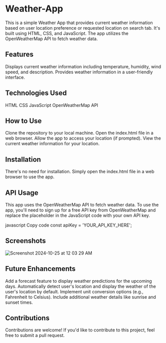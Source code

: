 # Weather-App

This is a simple Weather App that provides current weather information based on user location preference or requested location on search tab. It's built using HTML, CSS, and JavaScript. The app utilizes the OpenWeatherMap API to fetch weather data.

Features
---
Displays current weather information including temperature, humidity, wind speed, and description.
Provides weather information in a user-friendly interface.

Technologies Used
---
HTML
CSS
JavaScript
OpenWeatherMap API

How to Use
---
Clone the repository to your local machine.
Open the index.html file in a web browser.
Allow the app to access your location (if prompted).
View the current weather information for your location.

Installation
---
There's no need for installation. Simply open the index.html file in a web browser to use the app.

API Usage
---
This app uses the OpenWeatherMap API to fetch weather data. To use the app, you'll need to sign up for a free API key from OpenWeatherMap and replace the placeholder in the JavaScript code with your own API key.

javascript
Copy code
const apiKey = 'YOUR_API_KEY_HERE';

Screenshots
---
![Screenshot 2024-10-25 at 12 03 29 AM](https://github.com/user-attachments/assets/419ed12b-f988-42ea-ad74-5e075004458a)


Future Enhancements
---
Add a forecast feature to display weather predictions for the upcoming days.
Automatically detect user's location and display the weather of the user's location by default.
Implement unit conversion options (e.g., Fahrenheit to Celsius).
Include additional weather details like sunrise and sunset times.

Contributions
---
Contributions are welcome! If you'd like to contribute to this project, feel free to submit a pull request.
